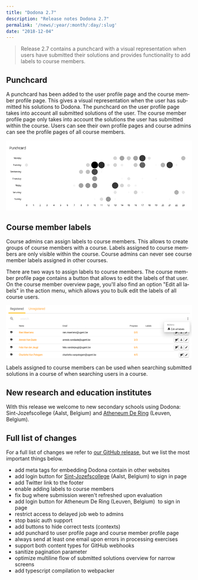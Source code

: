 ```yaml
---
title: "Dodona 2.7"
description: "Release notes Dodona 2.7"
permalink: '/news/:year/:month/:day/:slug'
date: "2018-12-04"
---
```


<NewsHeader :title="$frontmatter.title" :date="$frontmatter.date" lang="en" />

> Release 2.7 contains a punchcard with a visual representation when users have submitted their solutions and provides functionality to add labels to course members.

## Punchcard

A punchcard has been added to the user profile page and the course member profile page. This gives a visual representation when the user has submitted his solutions to Dodona. The punchcard on the user profile page takes into account all submitted solutions of the user. The course member profile page only takes into account the solutions the user has submitted within the course. Users can see their own profile pages and course admins can see the profile pages of all course members.

![punchcard](./punchcard.png)

## Course member labels

Course admins can assign labels to course members. This allows to create groups of course members with a course. Labels assigned to course members are only visible within the course. Course admins can never see course member labels assigned in other courses.

There are two ways to assign labels to course members. The course member profile page contains a button that allows to edit the labels of that user. On the course member overview page, you'll also find an option "Edit all labels" in the action menu, which allows you to bulk edit the labels of all course users.

![labels](./labels-en.png)

Labels assigned to course members can be used when searching submitted solutions in a course of when searching users in a course.

## New research and education institutes

With this release we welcome to new secondary schools using Dodona: Sint-Jozefscollege (Aalst, Belgium) and [Atheneum De Ring](https://deringleuven.be/) (Leuven, Belgium).  

## Full list of changes

For a full list of changes we refer to [our GitHub release](https://github.com/dodona-edu/dodona/releases/tag/2.7), but we list the most important things below.

*   add meta tags for embedding Dodona contain in other websites
*   add login button for [Sint-Jozefscollege](http://sjcaalst.be/) (Aalst, Belgium) to sign in page
*   add Twitter link to the footer
*   enable adding labels to course members
*   fix bug where submission weren't refreshed upon evaluation
*   add login button for Atheneum De Ring (Leuven, Belgium)  to sign in page
*   restrict access to delayed job web to admins
*   stop basic auth support
*   add buttons to hide correct tests (contexts)
*   add punchard to user profile page and course member profile page
*   always send at least one email upon errors in processing exercises
*   support both content types for GitHub webhooks 
*   sanitize pagination parameter
*   optimize multiline flow of submitted solutions overview for narrow screens
*   add typescript compilation to webpacker
